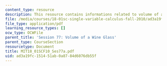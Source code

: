 ```yaml
---
content_type: resource
description: This resource contains informations related to volume of a wine glass.
file: /media/courses/18-01sc-single-variable-calculus-fall-2010/ad3a19fc151451ab0a8784d6076db55f_MIT18_01SCF10_Ses77a.pdf
file_type: application/pdf
learning_resource_types: []
ocw_type: OCWFile
parent_title: 'Session 77: Volume of a Wine Glass'
parent_type: CourseSection
resourcetype: Document
title: MIT18_01SCF10_Ses77a.pdf
uid: ad3a19fc-1514-51ab-0a87-84d6076db55f
---
```


